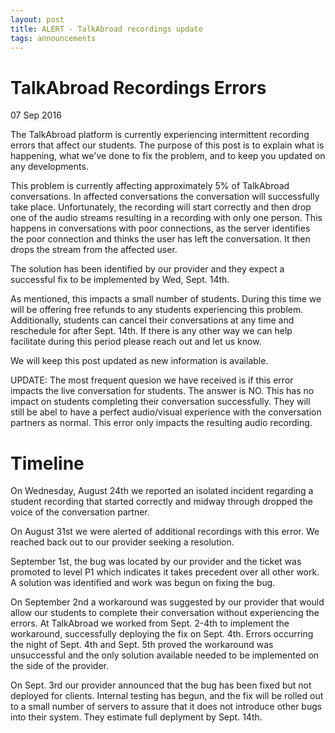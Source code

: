 ```yaml
---
layout: post
title: ALERT - TalkAbroad recordings update
tags: announcements
---
```


# TalkAbroad Recordings Errors

07 Sep 2016

The TalkAbroad platform is currently experiencing intermittent recording errors that affect our students. The purpose of this post is to explain what is happening, what we've done to fix the problem, and to keep you updated on any developments.

This problem is currently affecting approximately 5% of TalkAbroad conversations. In affected conversations the conversation will successfully take place. Unfortunately, the recording will start correctly and then drop one of the audio streams resulting in a recording with only one person. This happens in conversations with poor connections, as the server identifies the poor connection and thinks the user has left the conversation. It then drops the stream from the affected user.

The solution has been identified by our provider and they expect a successful fix to be implemented by Wed, Sept. 14th.

As mentioned, this impacts a small number of students. During this time we will be offering free refunds to any students experiencing this problem. Additionally, students can cancel their conversations at any time and reschedule for after Sept. 14th. If there is any other way we can help facilitate during this period please reach out and let us know.

We will keep this post updated as new information is available. 

UPDATE: The most frequent quesion we have received is if this error impacts the live conversation for students. The answer is NO. This has no impact on students completing their conversation successfully. They will still be abel to have a perfect audio/visual experience with the conversation partners as normal. This error only impacts the resulting audio recording.

# Timeline

On Wednesday, August 24th we reported an isolated incident regarding a student recording that started correctly and midway through dropped the voice of the conversation partner.

On August 31st we were alerted of additional recordings with this error. We reached back out to our provider seeking a resolution.

September 1st, the bug was located by our provider and the ticket was promoted to level P1 which indicates it takes precedent over all other work. A solution was identified and work was begun on fixing the bug. 

On September 2nd a workaround was suggested by our provider that would allow our students to complete their conversation without experiencing the errors. At TalkAbroad we worked from Sept. 2-4th to implement the workaround, successfully deploying the fix on Sept. 4th. Errors occurring the night of Sept. 4th and Sept. 5th proved the workaround was unsuccessful and the only solution available needed to be implemented on the side of the provider.

On Sept. 3rd our provider announced that the bug has been fixed but not deployed for clients. Internal testing has begun, and the fix will be rolled out to a small number of servers to assure that it does not introduce other bugs into their system. They estimate full deplyment by Sept. 14th.
